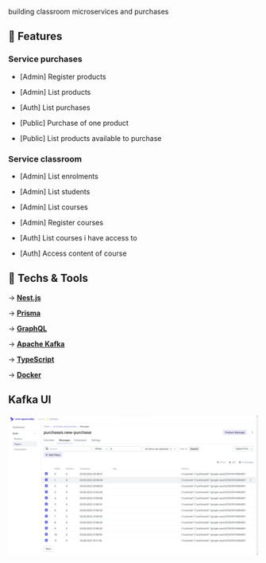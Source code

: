building classroom microservices and purchases

## 🔨 Features

### Service purchases

- [Admin] Register products
- [Admin] List products

- [Auth] List purchases

- [Public] Purchase of one product
- [Public] List products available to purchase

### Service classroom

- [Admin] List enrolments
- [Admin] List students
- [Admin] List courses
- [Admin] Register courses

- [Auth] List courses i have access to
- [Auth] Access content of course

## 🚀 Techs & Tools

→ [**Nest.js**](https://nestjs.com/)

→ [**Prisma**](https://www.prisma.io/)

→ [**GraphQL**](https://graphql.org/)

→ [**Apache Kafka**](https://kafka.apache.org/)

→ [**TypeScript**](https://www.typescriptlang.org)

→ [**Docker**](https://www.docker.com/)

## Kafka UI

![cover](./.github/kafka-ui.png)
